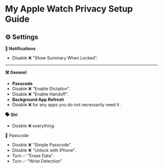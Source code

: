 # My Apple Watch **Privacy Setup Guide**

## ⚙️ Settings

**🔔 Notifications**

- Disable ❌ "Show Summary When Locked".

---

**🛠️ Generel**

- **Passcode**
- Disable ❌ "Enable Dictation".
- Disable ❌ "Enable Handoff".
- **Background App Refresh**
- Disable ❌ for any apps you do not necessarily need it .

**🗣️ Siri**

- Dissble ❌ everything

🔐 Passcode

- Dissble ❌ "Simple Passcode".
- Dissble ❌ "Unlock with iPhone".
- Turn ✅ "Erase Data".
- Turn ✅ "Wrist Detection"
